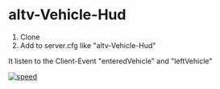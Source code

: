 # altv-Vehicle-Hud

1. Clone
2. Add to server.cfg like "altv-Vehicle-Hud"

It listen to the Client-Event "enteredVehicle" and "leftVehicle"

<a href="https://ibb.co/zNr3MyM"><img src="https://i.ibb.co/CWzjckc/speed.png" alt="speed" border="0"></a>
